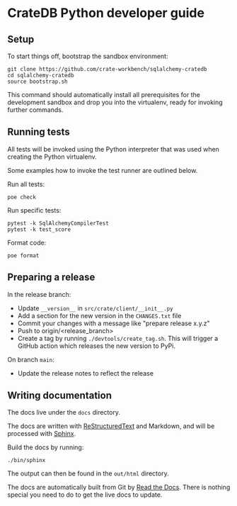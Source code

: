 # CrateDB Python developer guide

## Setup

To start things off, bootstrap the sandbox environment:

    git clone https://github.com/crate-workbench/sqlalchemy-cratedb
    cd sqlalchemy-cratedb
    source bootstrap.sh

This command should automatically install all prerequisites for the
development sandbox and drop you into the virtualenv, ready for invoking
further commands.

## Running tests

All tests will be invoked using the Python interpreter that was used
when creating the Python virtualenv.

Some examples how to invoke the test runner are outlined below.

Run all tests:

    poe check

Run specific tests:

    pytest -k SqlAlchemyCompilerTest
    pytest -k test_score

Format code:

    poe format


## Preparing a release

In the release branch:

-   Update `__version__` in `src/crate/client/__init__.py`
-   Add a section for the new version in the `CHANGES.txt` file
-   Commit your changes with a message like \"prepare release x.y.z\"
-   Push to origin/\<release_branch\>
-   Create a tag by running `./devtools/create_tag.sh`. This will
    trigger a GitHub action which releases the new version to PyPi.

On branch `main`:

-   Update the release notes to reflect the release


## Writing documentation

The docs live under the `docs` directory.

The docs are written with [ReStructuredText] and Markdown,
and will be processed with [Sphinx].

Build the docs by running:

    ./bin/sphinx

The output can then be found in the `out/html` directory.

The docs are automatically built from Git by [Read the Docs]. There is
nothing special you need to do to get the live docs to update.


[Read the Docs]: http://readthedocs.org
[ReStructuredText]: https://docutils.sourceforge.net/rst.html
[Sphinx]: https://sphinx-doc.org/
